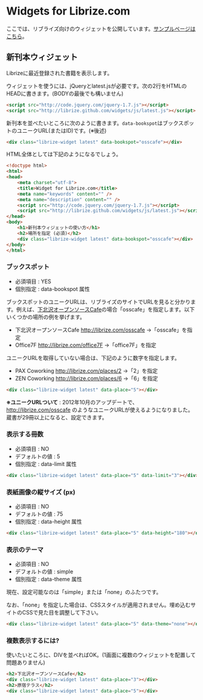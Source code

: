 # Widgets for Librize.com

ここでは、リブライズ向けのウィジェットを公開しています。[サンプルページはこちら](http://librize.github.com/widgets/sample.html)。

## 新刊本ウィジェット

Librizeに最近登録された書籍を表示します。

ウィジェットを使うには、jQueryとlatest.jsが必要です。次の2行をHTMLのHEADに書きます。(BODYの最後でも構いません)

```html
<script src="http://code.jquery.com/jquery-1.7.js"></script>
<script src="http://librize.github.com/widgets/js/latest.js"></script>
```

新刊本を並べたいところに次のように書きます。```data-bookspot```はブックスポットのユニークURL(またはID)です。(※後述)


```html
<div class="librize-widget latest" data-bookspot="osscafe"></div>
```

HTML全体としては下記のようになるでしょう。

```html
<!doctype html>
<html>
<head>
	<meta charset="utf-8">
	<title>Widget for Librize.com</title>
	<meta name="keywords" content="" />
	<meta name="description" content="" />
	<script src="http://code.jquery.com/jquery-1.7.js"></script>
	<script src="http://librize.github.com/widgets/js/latest.js"></script>
</head>
<body>
	<h1>新刊本ウィジェットの使い方</h1>
	<h2>場所を指定 (必須)</h2>
	<div class="librize-widget latest" data-bookspot="osscafe"></div>
</body>
</html>
```

### ブックスポット

* 必須項目 : YES
* 個別指定 : data-bookspot 属性

ブックスポットのユニークURLは、リブライズのサイトでURLを見ると分かります。例えば、[下北沢オープンソースCafe](http://librize.com/osscafe)の場合「osscafe」を指定します。以下いくつかの場所の例を挙げます。

* 下北沢オープンソースCafe http://librize.com/osscafe →「osscafe」を指定
* Office7F http://librize.com/office7F →「office7F」を指定

ユニークURLを取得していない場合は、下記のように数字を指定します。

* PAX Coworking http://librize.com/places/2 →「2」を指定
* ZEN Coworking http://librize.com/places/6 →「6」を指定

```html
<div class="librize-widget latest" data-place="5"></div>
```

**※ユニークURLついて** : 2012年10月のアップデートで、 http://librize.com/osscafe のようなユニークURLが使えるようになりました。蔵書が29冊以上になると、設定できます。

### 表示する冊数

* 必須項目 : NO
* デフォルトの値 : 5
* 個別指定 : data-limit 属性

```html
<div class="librize-widget latest" data-place="5" data-limit="3"></div>
```

### 表紙画像の縦サイズ (px)

* 必須項目 : NO
* デフォルトの値 : 75
* 個別指定 : data-height 属性

```html
<div class="librize-widget latest" data-place="5" data-height="180"></div>
```

### 表示のテーマ

* 必須項目 : NO
* デフォルトの値 : simple
* 個別指定 : data-theme 属性

現在、設定可能なのは「simple」または「none」のふたつです。

なお、「none」を指定した場合は、CSSスタイルが適用されません。埋め込むサイトのCSSで見た目を調整して下さい。

```html
<div class="librize-widget latest" data-place="5" data-theme="none"></div>
```

### 複数表示するには?

使いたいところに、DIVを並べればOK。(1画面に複数のウィジェットを配置して問題ありません)

```html
<h2>下北沢オープンソースCafe</h2>
<div class="librize-widget latest" data-place="3"></div>
<h2>原宿テラス</h2>
<div class="librize-widget latest" data-place="5"></div>
```